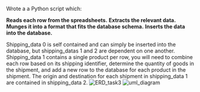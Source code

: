 
Wrote a a Python script which:

**Reads each row from the spreadsheets.**
**Extracts the relevant data.**
**Munges it into a format that fits the database schema.**
**Inserts the data into the database.**

Shipping_data 0 is self contained and can simply be inserted into the database, but shipping_datas 1 and 2 are dependent on one another. Shipping_data 1 contains a single product per row, you will need to combine each row based on its shipping identifier, determine the quantity of goods in the shipment, and add a new row to the database for each product in the shipment. The origin and destination for each shipment in shipping_data 1 are contained in shipping_data 2.
![ERD_task3](https://github.com/AbdullahiOlapojoye/Combining_walmart_shipping_data/assets/106112822/dec1816b-b1e5-456b-b044-867738c1d2c7)
![uml_diagram](https://github.com/AbdullahiOlapojoye/Combining_walmart_shipping_data/assets/106112822/652af7c1-fcf7-45fd-aa5a-f92b1db9e4fb)

